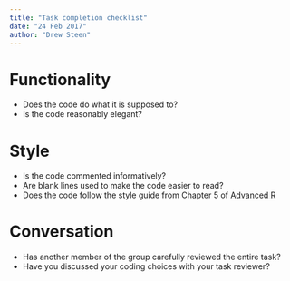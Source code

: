 ```yaml
---
title: "Task completion checklist"
date: "24 Feb 2017"
author: "Drew Steen"
---
```


# Functionality

* Does the code do what it is supposed to?
* Is the code reasonably elegant?

# Style

* Is the code commented informatively?
* Are blank lines used to make the code easier to read?
* Does the code follow the style guide from Chapter 5 of [Advanced R](http://adv-r.had.co.nz/Style.html)

# Conversation

* Has another member of the group carefully reviewed the entire task?
* Have you discussed your coding choices with your task reviewer?